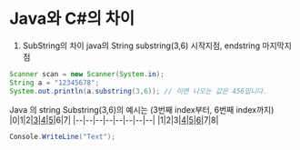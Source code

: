 # Java와 C#의 차이

1. SubString의 차이
java의 String substring(3,6) 시작지점, endstring 마지막지점 

```java
Scanner scan = new Scanner(System.in);
String a = "12345678";
System.out.println(a.substring(3,6)); // 이면 나오는 값은 456입니다.
```

Java 의 string Substring(3,6)의 예시는 (3번째 index부터, 6번째 index까지)
|0|1|2|<u>3</u>|<u>4</u>|<u>5</u>|6|7|
|--|--|--|--|--|--|--|--|
|1|2|3|<u>4</u>|<u>5</u>|<u>6</u>|7|8|

```cs
Console.WriteLine("Text");
```
